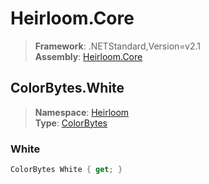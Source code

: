 # Heirloom.Core

> **Framework**: .NETStandard,Version=v2.1  
> **Assembly**: [Heirloom.Core][0]  

## ColorBytes.White

> **Namespace**: [Heirloom][0]  
> **Type**: [ColorBytes][1]  

### White

```cs
ColorBytes White { get; }
```

[0]: ../Heirloom.Core.md
[1]: Heirloom.ColorBytes.md
